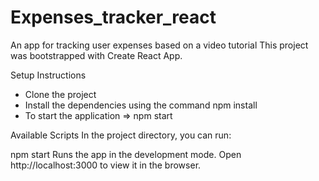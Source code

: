 # Expenses_tracker_react
An app for tracking user expenses based on a video tutorial
This project was bootstrapped with Create React App.

Setup Instructions
* Clone the project
* Install the dependencies using the command npm install
* To start the application => npm start

Available Scripts
In the project directory, you can run:

npm start
Runs the app in the development mode.
Open http://localhost:3000 to view it in the browser.
